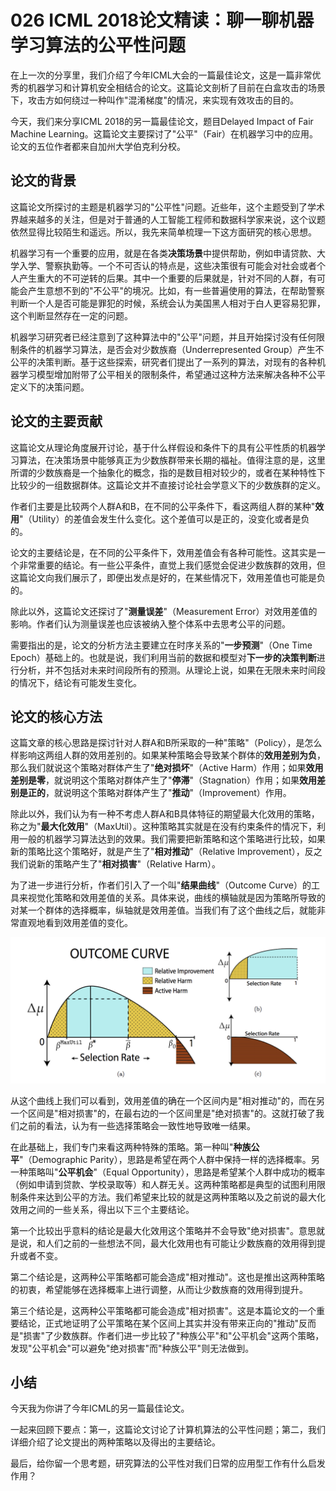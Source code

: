 # 026 ICML 2018论文精读：聊一聊机器学习算法的公平性问题

在上一次的分享里，我们介绍了今年ICML大会的一篇最佳论文，这是一篇非常优秀的机器学习和计算机安全相结合的论文。这篇论文剖析了目前在白盒攻击的场景下，攻击方如何绕过一种叫作"混淆梯度"的情况，来实现有效攻击的目的。

今天，我们来分享ICML 2018的另一篇最佳论文，题目Delayed Impact of Fair
Machine
Learning。这篇论文主要探讨了"公平"（Fair）在机器学习中的应用。论文的五位作者都来自加州大学伯克利分校。

## 论文的背景

这篇论文所探讨的主题是机器学习的"公平性"问题。近些年，这个主题受到了学术界越来越多的关注，但是对于普通的人工智能工程师和数据科学家来说，这个议题依然显得比较陌生和遥远。所以，我先来简单梳理一下这方面研究的核心思想。

机器学习有一个重要的应用，就是在各类**决策场景**中提供帮助，例如申请贷款、大学入学、警察执勤等。一个不可否认的特点是，这些决策很有可能会对社会或者个人产生重大的不可逆转的后果。其中一个重要的后果就是，针对不同的人群，有可能会产生意想不到的"不公平"的境况。比如，有一些普遍使用的算法，在帮助警察判断一个人是否可能是罪犯的时候，系统会认为美国黑人相对于白人更容易犯罪，这个判断显然存在一定的问题。

机器学习研究者已经注意到了这种算法中的"公平"问题，并且开始探讨没有任何限制条件的机器学习算法，是否会对少数族裔（Underrepresented
Group）产生不公平的决策判断。基于这些探索，研究者们提出了一系列的算法，对现有的各种机器学习模型增加附带了公平相关的限制条件，希望通过这种方法来解决各种不公平定义下的决策问题。

## 论文的主要贡献

这篇论文从理论角度展开讨论，基于什么样假设和条件下的具有公平性质的机器学习算法，在决策场景中能够真正为少数族群带来长期的福祉。值得注意的是，这里所谓的少数族裔是一个抽象化的概念，指的是数目相对较少的，或者在某种特性下比较少的一组数据群体。这篇论文并不直接讨论社会学意义下的少数族群的定义。

作者们主要是比较两个人群A和B，在不同的公平条件下，看这两组人群的某种"**效用**"（Utility）的差值会发生什么变化。这个差值可以是正的，没变化或者是负的。

论文的主要结论是，在不同的公平条件下，效用差值会有各种可能性。这其实是一个非常重要的结论。有一些公平条件，直觉上我们感觉会促进少数族群的效用，但这篇论文向我们展示了，即便出发点是好的，在某些情况下，效用差值也可能是负的。

除此以外，这篇论文还探讨了"**测量误差**"（Measurement
Error）对效用差值的影响。作者们认为测量误差也应该被纳入整个体系中去思考公平的问题。

需要指出的是，论文的分析方法主要建立在时序关系的"**一步预测**"（One Time
Epoch）基础上的。也就是说，我们利用当前的数据和模型对**下一步的决策判断**进行分析，并不包括对未来时间段所有的预测。从理论上说，如果在无限未来时间段的情况下，结论有可能发生变化。

## 论文的核心方法

这篇文章的核心思路是探讨针对人群A和B所采取的一种"策略"（Policy），是怎么样影响这两组人群的效用差别的。如果某种策略会导致某个群体的**效用差别为负**，那么我们就说这个策略对群体产生了"**绝对损坏**"（Active
Harm）作用；如果**效用差别是零**，就说明这个策略对群体产生了"**停滞**"（Stagnation）作用；如果**效用差别是正的**，就说明这个策略对群体产生了"**推动**"（Improvement）作用。

除此以外，我们认为有一种不考虑人群A和B具体特征的期望最大化效用的策略，称之为"**最大化效用**"（MaxUtil）。这种策略其实就是在没有约束条件的情况下，利用一般的机器学习算法达到的效果。我们需要把新策略和这个策略进行比较，如果新的策略比这个策略好，就是产生了"**相对推动**"（Relative
Improvement），反之我们说新的策略产生了"**相对损害**"（Relative Harm）。

为了进一步进行分析，作者们引入了一个叫"**结果曲线**"（Outcome
Curve）的工具来视觉化策略和效用差值的关系。具体来说，曲线的横轴就是因为策略所导致的对某一个群体的选择概率，纵轴就是效用差值。当我们有了这个曲线之后，就能非常直观地看到效用差值的变化。

![img](assets/98a16f6db74ef6470792ef6cd618c6ab.png)

从这个曲线上我们可以看到，效用差值的确在一个区间内是"相对推动"的，而在另一个区间是"相对损害"的，在最右边的一个区间里是"绝对损害"的。这就打破了我们之前的看法，认为有一些选择策略会一致性地导致唯一结果。

在此基础上，我们专门来看这两种特殊的策略。第一种叫"**种族公平**"（Demographic
Parity），思路是希望在两个人群中保持一样的选择概率。另一种策略叫"**公平机会**"（Equal
Opportunity），思路是希望某个人群中成功的概率（例如申请到贷款、学校录取等）和人群无关。这两种策略都是典型的试图利用限制条件来达到公平的方法。我们希望来比较的就是这两种策略以及之前说的最大化效用之间的一些关系，得出以下三个主要结论。

第一个比较出乎意料的结论是最大化效用这个策略并不会导致"绝对损害"。意思就是说，和人们之前的一些想法不同，最大化效用也有可能让少数族裔的效用得到提升或者不变。

第二个结论是，这两种公平策略都可能会造成"相对推动"。这也是推出这两种策略的初衷，希望能够在选择概率上进行调整，从而让少数族裔的效用得到提升。

第三个结论是，这两种公平策略都可能会造成"相对损害"。这是本篇论文的一个重要结论，正式地证明了公平策略在某个区间上其实并没有带来正向的"推动"反而是"损害"了少数族群。作者们进一步比较了"种族公平"和"公平机会"这两个策略，发现"公平机会"可以避免"绝对损害"而"种族公平"则无法做到。

## 小结

今天我为你讲了今年ICML的另一篇最佳论文。

一起来回顾下要点：第一，这篇论文讨论了计算机算法的公平性问题；第二，我们详细介绍了论文提出的两种策略以及得出的主要结论。

最后，给你留一个思考题，研究算法的公平性对我们日常的应用型工作有什么启发作用？
